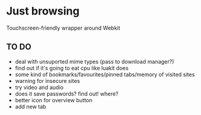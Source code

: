 # Just browsing

Touchscreen-friendly wrapper around Webkit

## TO DO

- deal with unsuported mime types (pass to download manager?)
- find out if it's going to eat cpu like luakit does
- some kind of bookmarks/favourites/pinned tabs/memory of visited sites
- warning for insecure sites
- try video and audio
- does it save passwords? find out! where?
- better icon for overview button
- add new tab
